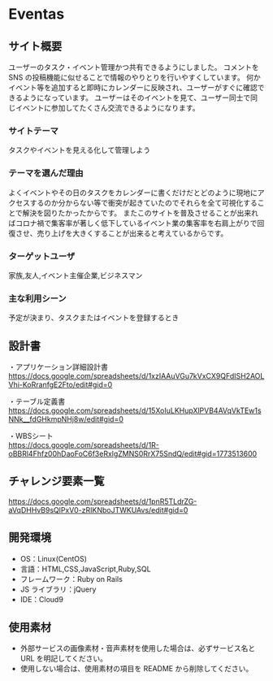 # Eventas

## サイト概要

ユーザーのタスク・イベント管理かつ共有できるようにしました。
コメントを SNS の投稿機能に似せることで情報のやりとりを行いやすくしています。
何かイベント等を追加すると即時にカレンダーに反映され、ユーザーがすぐに確認できるようになっています。
ユーザーはそのイベントを見て、ユーザー同士で同じイベントに参加してたくさん交流できるようになります。

### サイトテーマ

タスクやイベントを見える化して管理しよう

### テーマを選んだ理由

よくイベントやその日のタスクをカレンダーに書くだけだとどのように現地にアクセスするのか分からない等で衝突が起きていたのでそれらを全て可視化することで解決を図りたかったからです。
またこのサイトを普及させることが出来ればコロナ禍で集客率が著しく低下しているイベント業の集客率を右肩上がりで回復させ、売り上げを大きくすることが出来ると考えているからです。

### ターゲットユーザ

家族,友人,イベント主催企業,ビジネスマン

### 主な利用シーン

予定が決まり、タスクまたはイベントを登録するとき

## 設計書

・アプリケーション詳細設計書  
https://docs.google.com/spreadsheets/d/1xzIAAuVGu7kVxCX9QFdISH2AOLVhi-KoRranfgE2Fto/edit#gid=0

・テーブル定義書
https://docs.google.com/spreadsheets/d/15XoIuLKHupXlPVB4AVqVkTEw1sNNk__fdGHkmpNHj8w/edit#gid=0

・WBSシート  
https://docs.google.com/spreadsheets/d/1R-oBBRl4Fhfz00hDaoFoC6f3eRxlgZMNS0RrX75SndQ/edit#gid=1773513600

## チャレンジ要素一覧

https://docs.google.com/spreadsheets/d/1pnR5TLdrZG-aVqDHHvB9sQlPxV0-zRIKNboJTWKUAvs/edit#gid=0

## 開発環境

- OS：Linux(CentOS)
- 言語：HTML,CSS,JavaScript,Ruby,SQL
- フレームワーク：Ruby on Rails
- JS ライブラリ：jQuery
- IDE：Cloud9

## 使用素材

- 外部サービスの画像素材・音声素材を使用した場合は、必ずサービス名と URL を明記してください。
- 使用しない場合は、使用素材の項目を README から削除してください。
